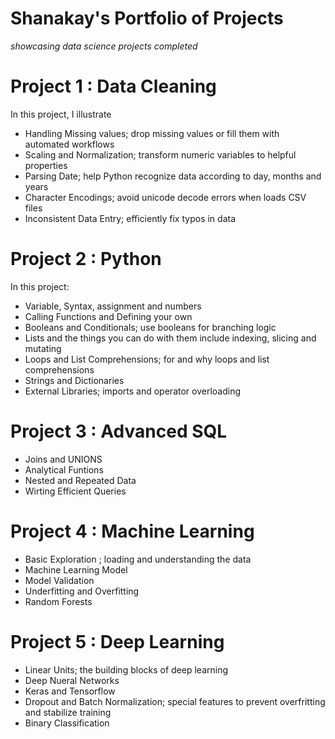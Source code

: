 # Shanakay's Portfolio of Projects
*showcasing data science projects completed*

# Project 1 : Data Cleaning 
In this project, I illustrate 
- Handling Missing values; drop missing values or fill them with automated workflows
- Scaling and Normalization; transform numeric variables to helpful properties
- Parsing Date; help Python recognize data according to day, months and years
- Character Encodings; avoid unicode decode errors when loads CSV files
- Inconsistent Data Entry; efficiently fix typos in data

# Project 2 : Python
In this project: 
- Variable, Syntax, assignment and numbers
- Calling Functions and Defining your own
- Booleans and Conditionals; use booleans for branching logic
- Lists and the things you can do with them include indexing, slicing and mutating
- Loops and List Comprehensions; for and why loops and list comprehensions
- Strings and Dictionaries
- External Libraries; imports and operator overloading

# Project 3 : Advanced SQL
- Joins and UNIONS
- Analytical Funtions
- Nested and Repeated Data
- Wirting Efficient Queries

# Project 4 : Machine Learning
 - Basic Exploration ; loading and understanding the data
 - Machine Learning Model
 - Model Validation
 - Underfitting and Overfitting
 - Random Forests

# Project 5 : Deep Learning
- Linear Units; the building blocks of deep learning
- Deep Nueral Networks
- Keras and Tensorflow
- Dropout and Batch Normalization; special features to prevent overfritting and stabilize training
- Binary Classification

